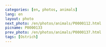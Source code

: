 ```yaml
---
categories: [en, photos, animals]
lang: en
layout: photo
next_photo: /en/photos/animals/P0000112.html
picname: P0000133
prev_photo: /en/photos/animals/P0000137.html
tags: [Ostrich]
---
```

